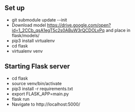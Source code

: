 ## Set up
* git submodule update --init
* Download model https://drive.google.com/open?id=1_2CCb_qsA1egT5c2s0ABuW3rQCDOLvPq and place in flask/models/
* pip3 install virtualenv
* cd flask
* virtualenv venv

## Starting Flask server
* cd flask
* source venv/bin/activate
* pip3 install -r requirements.txt
* export FLASK_APP=main.py
* flask run
* Navigate to http://localhost:5000/
